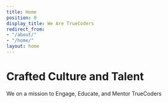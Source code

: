 ```yaml
---
title: Home
position: 0
display_title: We Are TrueCoders
redirect_from:
- "/about/"
- "/home/"
layout: home
---
```


# Crafted Culture and Talent

We on a mission to Engage, Educate, and Mentor TrueCoders

